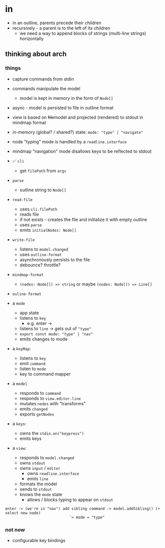 # in

- in an outline, parents precede their children
- recursively - a parent is to the left of its children
  - we need a way to append blocks of strings (multi-line strings) horizontally

## thinking about arch

### things

- capture commands from stdin
- commands manipulate the model
  - model is kept in memory in the form of `Node[]`
- async - model is persisted to file in outline format
- view is based on ~~file~~model and projected (rendered) to stdout in mindmap format
- in-memory (global? / shared?) state: `mode: "type" | "navigate"`
- node "typing" mode is handled by a `readline.interface`
- mindmap "navigation" mode disallows keys to be reflected to stdout

- ✅ `cli`
  - get `filePath` from `argv`
- `parse`
  - outline string to `Node[]`
- `read-file`
  - uses `cli.filePath`
  - reads file
  - if not exists - creates the file and initialize it with empty outline
  - uses `parse`
  - emits `initialNodes: Node[]`
- `write-file`
  - listens to `model.changed`
  - uses `outline-format`
  - asynchronously persists to the file
  - debounce? throttle?
- `mindmap-format`
  - `(nodes: Node[]) => string` or maybe `(nodes: Node[]) => Line[]`
- `ouline-format`
- a `mode`
  - app state
  - listens to `key`
    - e.g. enter ->
  - listens to `line` -> gets out of `"type"`
  - `export const mode: "type" | "nav"`
  - emits changes to mode
- a `keyMap`:
  - listens to `key`
  - emit `command`
  - listen to `mode`
  - key to command mapper
- a `model`
  - responds to `command`
  - responds to `view.editor.line`
  - mutates `nodes` with "transforms"
  - emits `changed`
  - exports `getNodes`
- a `keys`:
  - owns the `stdin.on("keypress")`
  - emits keys
- a `view`:
  - responds to `model.changed`
  - owns `stdout`
  - owns `input` / `editor`
    - owns `readline.interface`
    - emits `line`
  - formats the model
  - sends to `stdout`
  - knows the `mode` state
    - allows / blocks typing to appear on `stdout`

```
enter -> (we're in "nav") add sibling command -> model.addSibling() (+ select new node)
                             `> mode = "type"
```

### not now

- configurable key bindings
